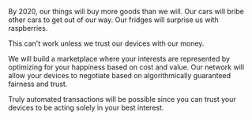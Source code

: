 By 2020, our things will buy more goods than we will. Our cars will bribe other cars to get out of our way. Our fridges will surprise us with raspberries.

This can't work unless we trust our devices with our money.

We will build a marketplace where your interests are represented by optimizing for your happiness based on cost and value. Our network will allow your devices to negotiate based on algorithmically guaranteed fairness and trust.

Truly automated transactions will be possible since you can trust your devices to be acting solely in your best interest.
